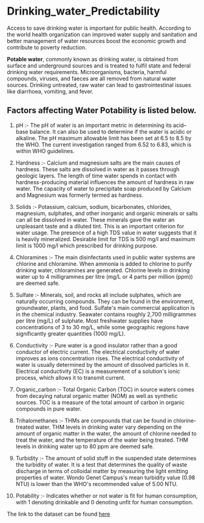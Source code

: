 # Drinking_water_Predictability

Access to save drinking water is important for public health. According to the world health organization can improved water supply and sanitation and better management of water resources boost the economic growth and contribute to poverty reduction.

**Potable water**, commonly known as drinking water, is obtained from surface and underground sources and is treated to fulfil state and federal drinking water requirements. Microorganisms, bacteria, harmful compounds, viruses, and faeces are all removed from natural water sources. Drinking untreated, raw water can lead to gastrointestinal issues like diarrhoea, vomiting, and fever.

## Factors affecting Water Potability is listed below.
1. pH :- The pH of water is an important metric in determining its acid–base balance. It can also be used to determine if the water is acidic or alkaline. The pH maximum allowable limit has been set at 6.5 to 8.5 by the WHO. The current investigation ranged from 6.52 to 6.83, which is within WHO guidelines.

2. Hardness :- Calcium and magnesium salts are the main causes of hardness. These salts are dissolved in water as it passes through geologic layers. The length of time water spends in contact with hardness-producing material influences the amount of hardness in raw water. The capacity of water to precipitate soap produced by Calcium and Magnesium was formerly termed as hardness.

3. Solids :- Potassium, calcium, sodium, bicarbonates, chlorides, magnesium, sulphates, and other inorganic and organic minerals or salts can all be dissolved in water. These minerals gave the water an unpleasant taste and a diluted tint. This is an important criterion for water usage. The presence of a high TDS value in water suggests that it is heavily mineralized. Desirable limit for TDS is 500 mg/l and maximum limit is 1000 mg/l which prescribed for drinking purpose.

4. Chloramines :- The main disinfectants used in public water systems are chlorine and chloramine. When ammonia is added to chlorine to purify drinking water, chloramines are generated. Chlorine levels in drinking water up to 4 milligrammes per litre (mg/L or 4 parts per million (ppm)) are deemed safe.

5. Sulfate :- Minerals, soil, and rocks all include sulphates, which are naturally occurring compounds. They can be found in the environment, groundwater, plants, and food. Sulfate's main commercial application is in the chemical industry. Seawater contains roughly 2,700 milligrammes per litre (mg/L) of sulphate. Most freshwater supplies have concentrations of 3 to 30 mg/L, while some geographic regions have significantly greater quantities (1000 mg/L).

6. Conductivity :- Pure water is a good insulator rather than a good conductor of electric current. The electrical conductivity of water improves as ions concentration rises. The electrical conductivity of water is usually determined by the amount of dissolved particles in it. Electrical conductivity (EC) is a measurement of a solution's ionic process, which allows it to transmit current.

7. Organic_carbon :- Total Organic Carbon (TOC) in source waters comes from decaying natural organic matter (NOM) as well as synthetic sources. TOC is a measure of the total amount of carbon in organic compounds in pure water.

8. Trihalomethanes :- THMs are compounds that can be found in chlorine-treated water. THM levels in drinking water vary depending on the amount of organic matter in the water, the amount of chlorine needed to treat the water, and the temperature of the water being treated. THM levels in drinking water up to 80 ppm are deemed safe.

9. Turbidity :- The amount of solid stuff in the suspended state determines the turbidity of water. It is a test that determines the quality of waste discharge in terms of colloidal matter by measuring the light emitting properties of water. Wondo Genet Campus's mean turbidity value (0.98 NTU) is lower than the WHO's recommended value of 5.00 NTU.

10. Potability :- Indicates whether or not water is fit for human consumption, with 1 denoting drinkable and 0 denoting unfit for human consumption.

The link to the dataset can be found [here]( https://www.kaggle.com/adityakadiwal/water-potability)